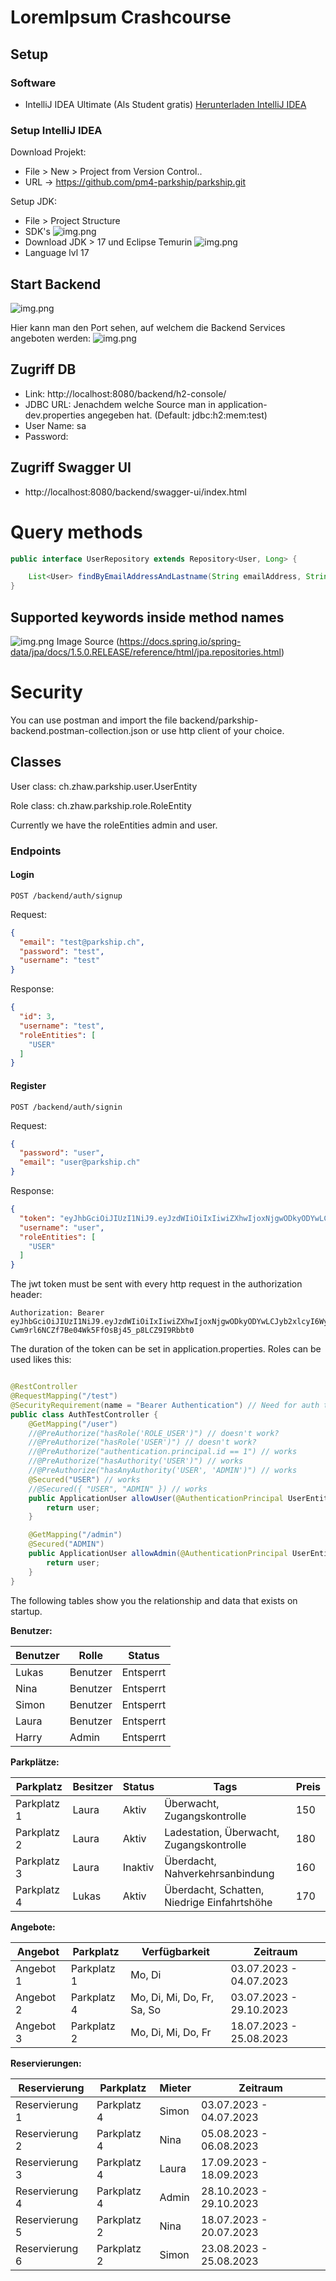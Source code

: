 # LoremIpsum Crashcourse

## Setup

### Software

- IntelliJ IDEA Ultimate (Als Student
  gratis) [Herunterladen IntelliJ IDEA](https://www.jetbrains.com/de-de/idea/download/#section=windows)

### Setup IntelliJ IDEA

Download Projekt:

- File > New > Project from Version Control..
- URL -> https://github.com/pm4-parkship/parkship.git

Setup JDK:

- File > Project Structure
- SDK's
  ![img.png](readme/setupSdk.jpeg)
- Download JDK > 17 und Eclipse Temurin
  ![img.png](readme/project_setup.jpeg)
- Language lvl 17

## Start Backend

![img.png](readme/startBackend.png)

Hier kann man den Port sehen, auf welchem die Backend Services angeboten werden:
![img.png](readme/tomcatPort.png)

## Zugriff DB

- Link: http://localhost:8080/backend/h2-console/
- JDBC URL: Jenachdem welche Source man in application-dev.properties angegeben hat. (Default: jdbc:h2:mem:test)
- User Name: sa
- Password:

## Zugriff Swagger UI

- http://localhost:8080/backend/swagger-ui/index.html

# Query methods

```java
public interface UserRepository extends Repository<User, Long> {

    List<User> findByEmailAddressAndLastname(String emailAddress, String lastname);
}
```

## Supported keywords inside method names

![img.png](readme/img.png)
Image Source (https://docs.spring.io/spring-data/jpa/docs/1.5.0.RELEASE/reference/html/jpa.repositories.html)

# Security

You can use postman and import the file backend/parkship-backend.postman-collection.json or use http client of your
choice.

## Classes

User class: ch.zhaw.parkship.user.UserEntity

Role class: ch.zhaw.parkship.role.RoleEntity

Currently we have the roleEntities admin and user.

### Endpoints

#### Login

```http request
POST /backend/auth/signup
```

Request:

```json
{
  "email": "test@parkship.ch",
  "password": "test",
  "username": "test"
}
```

Response:

```json
{
  "id": 3,
  "username": "test",
  "roleEntities": [
    "USER"
  ]
}
```

#### Register

```http request
POST /backend/auth/signin
```

Request:

```json
{
  "password": "user",
  "email": "user@parkship.ch"
}
```

Response:

```json
{
  "token": "eyJhbGciOiJIUzI1NiJ9.eyJzdWIiOiIxIiwiZXhwIjoxNjgwODkyODYwLCJyb2xlcyI6WyJVU0VSIl0sInVzZXJuYW1lIjoidXNlciJ9.s-Cwm9rl6NCZf7Be04Wk5FfOsBj45_p8LCZ9I9Rbbt0",
  "username": "user",
  "roleEntities": [
    "USER"
  ]
}
```

The jwt token must be sent with every http request in the authorization header:

```http
Authorization: Bearer eyJhbGciOiJIUzI1NiJ9.eyJzdWIiOiIxIiwiZXhwIjoxNjgwODkyODYwLCJyb2xlcyI6WyJVU0VSIl0sInVzZXJuYW1lIjoidXNlciJ9.s-Cwm9rl6NCZf7Be04Wk5FfOsBj45_p8LCZ9I9Rbbt0
```

The duration of the token can be set in application.properties. Roles can be used likes this:

```java

@RestController
@RequestMapping("/test")
@SecurityRequirement(name = "Bearer Authentication") // Need for auth to work in swagger
public class AuthTestController {
    @GetMapping("/user")
    //@PreAuthorize("hasRole('ROLE_USER')") // doesn't work?
    //@PreAuthorize("hasRole('USER')") // doesn't work?
    //@PreAuthorize("authentication.principal.id == 1") // works
    //@PreAuthorize("hasAuthority('USER')") // works
    //@PreAuthorize("hasAnyAuthority('USER', 'ADMIN')") // works
    @Secured("USER") // works
    //@Secured({ "USER", "ADMIN" }) // works
    public ApplicationUser allowUser(@AuthenticationPrincipal UserEntityInfo user) {
        return user;
    }

    @GetMapping("/admin")
    @Secured("ADMIN")
    public ApplicationUser allowAdmin(@AuthenticationPrincipal UserEntityInfo user) {
        return user;
    }
}

```

The following tables show you the relationship and data that exists on startup.

**Benutzer:**

| Benutzer | Rolle  | Status   |
| -------- | ------ | -------- |
| Lukas    | Benutzer | Entsperrt |
| Nina     | Benutzer | Entsperrt |
| Simon    | Benutzer | Entsperrt |
| Laura    | Benutzer | Entsperrt |
| Harry    | Admin  | Entsperrt |

**Parkplätze:**

| Parkplatz   | Besitzer | Status  | Tags                                  | Preis |
| ----------- | -------- | ------- | ------------------------------------- | ----- |
| Parkplatz 1 | Laura    | Aktiv   | Überwacht, Zugangskontrolle           | 150   |
| Parkplatz 2 | Laura    | Aktiv   | Ladestation, Überwacht, Zugangskontrolle | 180   |
| Parkplatz 3 | Laura    | Inaktiv | Überdacht, Nahverkehrsanbindung       | 160   |
| Parkplatz 4 | Lukas    | Aktiv   | Überdacht, Schatten, Niedrige Einfahrtshöhe | 170   |

**Angebote:**

| Angebot    | Parkplatz   | Verfügbarkeit                 | Zeitraum              |
| ----------- | ----------- | ----------------------------- | --------------------- |
| Angebot 1 | Parkplatz 1 | Mo, Di | 03.07.2023 - 04.07.2023 |
| Angebot 2 | Parkplatz 4 | Mo, Di, Mi, Do, Fr, Sa, So | 03.07.2023 - 29.10.2023 |
| Angebot 3 | Parkplatz 2 | Mo, Di, Mi, Do, Fr | 18.07.2023 - 25.08.2023 |

**Reservierungen:**

| Reservierung   | Parkplatz   | Mieter | Zeitraum              |
| -------------- | ----------- | ------ | --------------------- |
| Reservierung 1 | Parkplatz 4 | Simon  | 03.07.2023 - 04.07.2023 |
| Reservierung 2 | Parkplatz 4 | Nina   | 05.08.2023 - 06.08.2023 |
| Reservierung 3 | Parkplatz 4 | Laura  | 17.09.2023 - 18.09.2023 |
| Reservierung 4 | Parkplatz 4 | Admin  | 28.10.2023 - 29.10.2023 |
| Reservierung 5 | Parkplatz 2 | Nina   | 18.07.2023 - 20.07.2023 |
| Reservierung 6 | Parkplatz 2 | Simon  | 23.08.2023 - 25.08.2023 |

